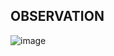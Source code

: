 ## OBSERVATION

![image](https://github.com/user-attachments/assets/113eb01d-4dd2-4e48-b090-970575798741)
